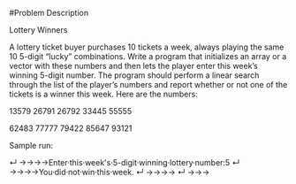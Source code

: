 #Problem Description

Lottery Winners

A lottery ticket buyer purchases 10 tickets a week, always playing the same 10 5-digit “lucky” combinations. Write a program  that initializes  an array  or a vector with these numbers and then lets the player enter this week’s winning 5-digit number. The program  should perform a linear search through the list of the player’s numbers and report whether  or not one of the tickets is a winner this week. Here are the numbers:


13579 26791 26792 33445 55555

62483 77777 79422 85647 93121

Sample run:

↵ →→→→Enter·this·week's·5-digit·winning·lottery·number:5
↵ →→→→You·did·not·win·this·week.
↵ →→→→
↵ →→→
